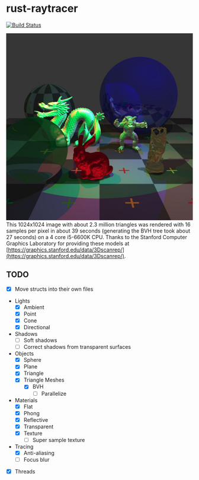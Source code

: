 # rust-raytracer
[![Build Status](https://travis-ci.com/ellishg/rust-raytracer.svg?token=g46Mfub8GMWqdPYXVqEs&branch=master)](https://travis-ci.com/ellishg/rust-raytracer)

![scene](media/scene.jpg)
This 1024x1024 image with about 2.3 million triangles was rendered with 16 samples per pixel in about 39 seconds (generating the BVH tree took about 27 seconds) on a 4 core i5-6600K CPU. Thanks to the Stanford Computer Graphics Laboratory for providing these models  at [https://graphics.stanford.edu/data/3Dscanrep/](https://graphics.stanford.edu/data/3Dscanrep/).

## TODO
- [x] Move structs into their own files
- Lights
  - [x] Ambient
  - [x] Point
  - [x] Cone
  - [x] Directional
- Shadows
  - [ ] Soft shadows
  - [ ] Correct shadows from transparent surfaces
- Objects
  - [x] Sphere
  - [x] Plane
  - [x] Triangle
  - [x] Triangle Meshes
    - [x] BVH
      - [ ] Parallelize
- Materials
  - [x] Flat
  - [x] Phong
  - [x] Reflective
  - [x] Transparent
  - [x] Texture
    - [ ] Super sample texture
- Tracing
  - [x] Anti-aliasing
  - [ ] Focus blur
- [x] Threads
